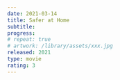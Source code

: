```yaml
---
date: 2021-03-14
title: Safer at Home
subtitle:
progress:
# repeat: true
# artwork: /library/assets/xxx.jpg
released: 2021
type: movie
rating: 3
---
```

